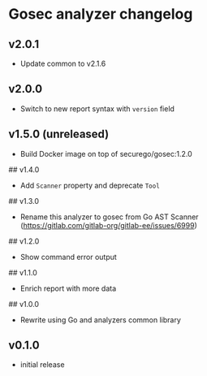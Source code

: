 # Gosec analyzer changelog

## v2.0.1
- Update common to v2.1.6

## v2.0.0
- Switch to new report syntax with `version` field

## v1.5.0 (unreleased)
- Build Docker image on top of securego/gosec:1.2.0

## v1.4.0
- Add `Scanner` property and deprecate `Tool`

## v1.3.0
- Rename this analyzer to gosec from Go AST Scanner (https://gitlab.com/gitlab-org/gitlab-ee/issues/6999)

## v1.2.0
- Show command error output

## v1.1.0
- Enrich report with more data

## v1.0.0
- Rewrite using Go and analyzers common library

## v0.1.0
- initial release
